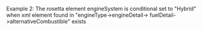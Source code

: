 Example 2:
The rosetta element engineSystem is conditional set to "Hybrid" when xml element found in "engineType->engineDetail->
fuelDetail->alternativeCombustible" exists